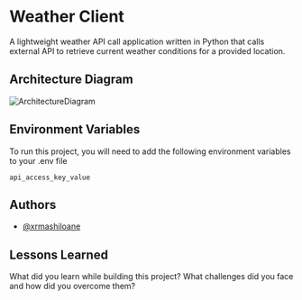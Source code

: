 # Weather Client

A lightweight weather API call application written in Python that calls external API to retrieve current weather conditions for a provided location.

## Architecture Diagram

![ArchitectureDiagram](https://github.com/xrmashiloane/terraform/assets/17061164/7e002ec0-94b3-4628-9fe6-19a55910cf75)


## Environment Variables

To run this project, you will need to add the following environment variables to your .env file

`api_access_key_value`


## Authors

- [@xrmashiloane](https://www.github.com/xrmashiloane)


## Lessons Learned

What did you learn while building this project? What challenges did you face and how did you overcome them?
